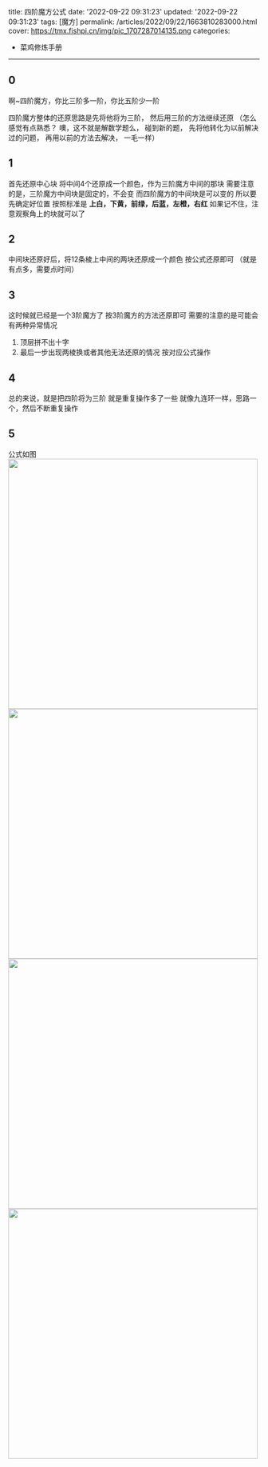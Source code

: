 title: 四阶魔方公式
date: '2022-09-22 09:31:23'
updated: '2022-09-22 09:31:23'
tags: [魔方]
permalink: /articles/2022/09/22/1663810283000.html
cover: https://tmx.fishpi.cn/img/pic_1707287014135.png
categories: 
- 菜鸡修炼手册
---

## 0
啊~四阶魔方，你比三阶多一阶，你比五阶少一阶

四阶魔方整体的还原思路是先将他将为三阶，
然后用三阶的方法继续还原
（怎么感觉有点熟悉？
噢，这不就是解数学题么，
碰到新的题，
先将他转化为以前解决过的问题，
再用以前的方法去解决，
一毛一样）

## 1
首先还原中心块
将中间4个还原成一个颜色，作为三阶魔方中间的那块
需要注意的是，三阶魔方中间块是固定的，不会变
而四阶魔方的中间块是可以变的
所以要先确定好位置
按照标准是
**上白，下黄，前绿，后蓝，左橙，右红**
如果记不住，注意观察角上的块就可以了

## 2
中间块还原好后，将12条棱上中间的两块还原成一个颜色
按公式还原即可
（就是有点多，需要点时间）

## 3
这时候就已经是一个3阶魔方了
按3阶魔方的方法还原即可
需要的注意的是可能会有两种异常情况
1. 顶层拼不出十字
2. 最后一步出现两棱换或者其他无法还原的情况
按对应公式操作

## 4
总的来说，就是把四阶将为三阶
就是重复操作多了一些
就像九连环一样，思路一个，然后不断重复操作

## 5
公式如图
<img src="https://tmx.fishpi.cn/img/QQ图片20220922095324-1.jpg"  style="width: 500px;"/>
<br/>
<img src="https://tmx.fishpi.cn/img/QQ图片20220922095247-2.jpg"  style="width: 500px;"/>
<br/>
<img src="https://tmx.fishpi.cn/img/QQ图片20220922095308-3.jpg"  style="width: 500px;"/>
<br/>
<img src="https://tmx.fishpi.cn/img/QQ图片20220922095317-4.jpg"  style="width: 500px;"/>

